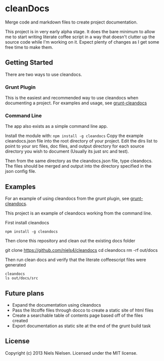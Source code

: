 # cleanDocs

Merge code and markdown files to create project documentation.

This project is in very early alpha stage. It does the bare minimum to allow me to start
writing literate coffee script in a way that doesn't clutter up the source code while
I'm working on it. Expect plenty of changes as I get some free time to make them.

## Getting Started

There are two ways to use cleandocs.

### Grunt Plugin
This is the easiest and recommended way to use cleandocs when documenting a project.
For examples and usage, see [grunt-cleandocs](https://github.com/niels4/grunt-cleandocs)

### Command Line
The app also exists as a simple command line app.

Install the module with: `npm install -g cleandocs`
Copy the example cleandocs.json file into the root directory of your project.
Edit the dirs list to point to your src files, doc files, and output directory for
each source directory you wish to document (Usually its just src and test).

Then from the same directory as the cleandocs.json file, type cleandocs.
The files should be merged and output into the directory specified in the json config file.

## Examples
For an example of using cleandocs from the grunt plugin, see [grunt-cleandocs](https://github.com/niels4/grunt-cleandocs).

This project is an example of cleandocs working from the command line.

First install cleandocs
    
    npm install -g cleandocs

Then clone this repository and clean out the existing docs folder

  git clone https://github.com/niels4/cleandocs
  cd cleandocs
  rm -rf out/docs

Then run clean docs and verify that the literate coffeescript files were generated

    cleandocs
    ls out/docs/src

## Future plans

*  Expand the documentation using cleandocs
*  Pass the litcoffe files through docco to create a static site of html files
*  Create a searchable table of contents page based off of the files created
*  Export documentation as static site at the end of the grunt build task

## License
Copyright (c) 2013 Niels Nielsen. Licensed under the MIT license.
